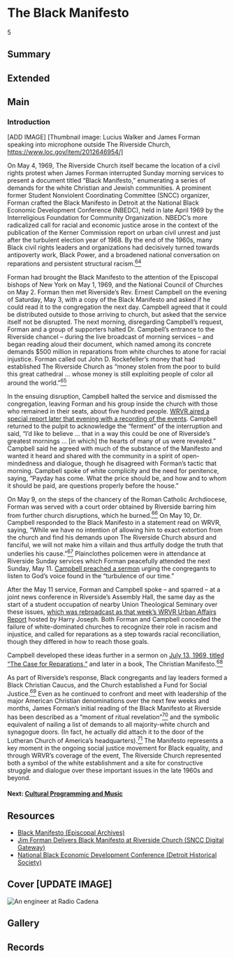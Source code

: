 # The Black Manifesto

5

## Summary

## Extended

## Main

### Introduction

[ADD IMAGE] [Thumbnail image: Lucius Walker and James Forman speaking into microphone outside The Riverside Church, https://www.loc.gov/item/2012646954/] 

On May 4, 1969, The Riverside Church itself became the location of a civil rights protest when James Forman interrupted Sunday morning services to present a document titled “Black Manifesto,” enumerating a series of demands for the white Christian and Jewish communities. A prominent former Student Nonviolent Coordinating Committee (SNCC) organizer, Forman crafted the Black Manifesto in Detroit at the National Black Economic Development Conference (NBEDC), held in late April 1969 by the Interreligious Foundation for Community Organization. NBEDC’s more radicalized call for racial and economic justice arose in the context of the publication of the Kerner Commission report on urban civil unrest and just after the turbulent election year of 1968. By the end of the 1960s, many Black civil rights leaders and organizations had decisively turned towards antipoverty work, Black Power, and a broadened national conversation on reparations and persistent structural racism.[<sup>64</sup>](/exhibits/wrvr/notes#64)  

Forman had brought the Black Manifesto to the attention of the Episcopal bishops of New York on May 1, 1969, and the National Council of Churches on May 2. Forman then met Riverside’s Rev. Ernest Campbell on the evening of Saturday, May 3, with a copy of the Black Manifesto and asked if he could read it to the congregation the next day. Campbell agreed that it could be distributed outside to those arriving to church, but asked that the service itself not be disrupted. The next morning, disregarding Campbell’s request, Forman and a group of supporters halted Dr. Campbell’s entrance to the Riverside chancel – during the live broadcast of morning services – and began reading aloud their document, which named among its concrete demands $500 million in reparations from white churches to atone for racial injustice. Forman called out John D. Rockefeller’s money that had established The Riverside Church as “money stolen from the poor to build this great cathedral … whose money is still exploiting people of color all around the world.”[<sup>65</sup>](/exhibits/wrvr/notes#65)   

In the ensuing disruption, Campbell halted the service and dismissed the congregation, leaving Forman and his group inside the church with those who remained in their seats, about five hundred people. [WRVR aired a special report later that evening with a recording of the events](https://americanarchive.org/catalog/cpb-aacip-528-xd0qr4q333?start=76.40&end=1800). Campbell returned to the pulpit to acknowledge the “ferment” of the interruption and said, “I’d like to believe … that in a way this could be one of Riverside’s greatest mornings … [in which] the hearts of many of us were revealed.” Campbell said he agreed with much of the substance of the Manifesto and wanted it heard and shared with the community in a spirit of open-mindedness and dialogue, though he disagreed with Forman’s tactic that morning. Campbell spoke of white complicity and the need for penitence, saying, “Payday has come. What the price should be, and how and to whom it should be paid, are questions properly before the house.” 

On May 9, on the steps of the chancery of the Roman Catholic Archdiocese, Forman was served with a court order obtained by Riverside barring him from further church disruptions, which he burned.[<sup>66</sup>](/exhibits/wrvr/notes#66) On May 10, Dr. Campbell responded to the Black Manifesto in a statement read on WRVR, saying, “While we have no intention of allowing him to exact extortion from the church and find his demands upon The Riverside Church absurd and fanciful, we will not make him a villain and thus artfully dodge the truth that underlies his cause.”[<sup>67</sup>](/exhibits/wrvr/notes#67) Plainclothes policemen were in attendance at Riverside Sunday services which Forman peacefully attended the next Sunday, May 11. [Campbell preached a sermon](https://americanarchive.org/catalog/cpb-aacip-528-f18sb3z30f?start=46.98&end=1325.16) urging the congregants to listen to God’s voice found in the “turbulence of our time.” 

After the May 11 service, Forman and Campbell spoke – and sparred – at a joint news conference in Riverside’s Assembly Hall, the same day as the start of a student occupation of nearby Union Theological Seminary over these issues, [which was rebroadcast as that week’s WRVR Urban Affairs Report](https://americanarchive.org/catalog/cpb-aacip-528-fj29883v56?start=45.44&end=2792) hosted by Harry Joseph. Both Forman and Campbell conceded the failure of white-dominated churches to recognize their role in racism and injustice, and called for reparations as a step towards racial reconciliation, though they differed in how to reach those goals. 

Campbell developed these ideas further in a sermon on [July 13, 1969, titled “The Case for Reparations,”](https://americanarchive.org/catalog/cpb-aacip-528-rx9377781t?start=52.86&end=1653.79) and later in a book, The Christian Manifesto.[<sup>68</sup>](/exhibits/wrvr/notes#68)   

As part of Riverside’s response, Black congregants and lay leaders formed a Black Christian Caucus, and the Church established a Fund for Social Justice.[<sup>69</sup>](/exhibits/wrvr/notes#69) Even as he continued to confront and meet with leadership of the major American Christian denominations over the next few weeks and months, James Forman’s initial reading of the Black Manifesto at Riverside has been described as a “moment of ritual revelation”[<sup>70</sup>](/exhibits/wrvr/notes#70) and the symbolic equivalent of nailing a list of demands to all majority-white church and synagogue doors. (In fact, he actually did attach it to the door of the Lutheran Church of America’s headquarters).[<sup>71</sup>](/exhibits/wrvr/notes#71) The Manifesto represents a key moment in the ongoing social justice movement for Black equality, and through WRVR’s coverage of the event, The Riverside Church represented both a symbol of the white establishment and a site for constructive struggle and dialogue over these important issues in the late 1960s and beyond. 

#### Next: [Cultural Programming and Music](/exhibits/wrvr/6-cultural-programming-music)

## Resources

- [Black Manifesto (Episcopal Archives)](https://episcopalarchives.org/church-awakens/exhibits/show/specialgc/item/202)
- [Jim Forman Delivers Black Manifesto at Riverside Church (SNCC Digital Gateway)](https://snccdigital.org/events/jim-forman-delivers-black-manifesto-at-riverside-church/)
- [National Black Economic Development Conference (Detroit Historical Society)](https://detroithistorical.org/learn/encyclopedia-of-detroit/national-black-economic-development-conference)


## Cover [UPDATE IMAGE]
  <img title="Cover Image" alt="An engineer at Radio Cadena" src="https://s3.amazonaws.com/americanarchive.org/exhibits/Origins-Radio-Cadena-engineer.jpg">

## Gallery

## Records

